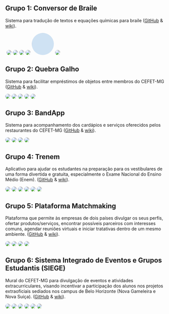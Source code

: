 
## Grupo 1: Conversor de Braile

<p style="">
Sistema para tradução de textos e equações químicas para braile (<a href="https://github.com/cefetmg-2022-psi-g1">GitHub</a> & <a href="https://github.com/cefetmg-2022-psi-g1/wiki/wiki">wiki</a>).
</p> 

[<img src="" width="70" style="border-radius: 50%" style="border-radius: 50%">]()
[<img src="https://avatars.githubusercontent.com/u/52456827?v=4" width="70" style="border-radius: 50%">](https://github.com/ArthurG12)
[<img src="https://avatars.githubusercontent.com/u/63165906?v=4" width="70" style="border-radius: 50%">](https://github.com/AlvarengaGustavo)
[<img src="https://avatars.githubusercontent.com/u/72227382?v=4" width="70" style="border-radius: 50%">](https://github.com/Quaquaresma)
[<img src="https://avatars.githubusercontent.com/u/63885146?v=4" width="70" style="border-radius: 50%">](https://github.com/StaryLu)
[<img src="img_pendente.jpg" width="70" style="border-radius: 50%">](https://github.com/pedroalves-pendente-psi2022)
[<img src="https://avatars.githubusercontent.com/u/70491757?v=4" width="70" style="border-radius: 50%">](https://github.com/tainaqd)

## Grupo 2: Quebra Galho

<p style="">
Sistema para facilitar empréstimos de objetos entre membros do CEFET-MG (<a href="https://github.com/cefetmg-2022-psi-g2">GitHub</a> & <a href="https://github.com/cefetmg-2022-psi-g2/wiki/wiki">wiki</a>).
</p> 

[<img src="https://avatars.githubusercontent.com/u/65327304?v=4" width="70" style="border-radius: 50%">](https://github.com/lebraga1)
[<img src="https://avatars.githubusercontent.com/u/70580788?v=4" width="70" style="border-radius: 50%">](https://github.com/LuisBrescia)
[<img src="https://avatars.githubusercontent.com/u/79534453?v=4" width="70" style="border-radius: 50%">](https://github.com/luizfernando103)
[<img src="https://avatars.githubusercontent.com/u/47260061?v=4" width="70" style="border-radius: 50%">](https://github.com/marcosazevedo2112)
[<img src="https://avatars.githubusercontent.com/u/63727320?v=4" width="70" style="border-radius: 50%">](https://github.com/VitorExl)

## Grupo 3: BandApp

<p style="">
Sistema para acompanhamento dos cardápios e serviços oferecidos pelos restaurantes do CEFET-MG (<a href="https://github.com/cefetmg-2022-psi-g3">GitHub</a> & <a href="https://github.com/cefetmg-2022-psi-g3/wiki/wiki">wiki</a>).
</p> 

[<img src="https://avatars.githubusercontent.com/u/51381335?v=4" width="70" style="border-radius: 50%">](https://github.com/GChavesR )
[<img src="https://avatars.githubusercontent.com/u/57259356?v=4" width="70" style="border-radius: 50%">](https://github.com/lucasgpm)
[<img src="https://avatars.githubusercontent.com/u/49000417?v=4" width="70" style="border-radius: 50%">](https://github.com/PedroYagi)
[<img src="https://avatars.githubusercontent.com/u/38667471?v=4" width="70" style="border-radius: 50%">](https://github.com/YuriEstevaoSales)

## Grupo 4: Trenem

<p style="">
Aplicativo para ajudar os estudantes na preparação para os vestibulares de uma forma divertida e gratuita, especialmente o Exame Nacional do Ensino Médio (Enem).  (<a href="https://github.com/cefetmg-2022-psi-g4">GitHub</a> & <a href="https://github.com/cefetmg-2022-psi-g4/trenem-wiki/wiki">wiki</a>).
</p> 

[<img src="https://avatars.githubusercontent.com/u/69865140?v=4" width="70" style="border-radius: 50%">](https://github.com/EnzoBraz)
[<img src="https://avatars.githubusercontent.com/u/67638212?v=4" width="70" style="border-radius: 50%">](https://github.com/guimaguima)
[<img src="https://avatars.githubusercontent.com/u/63599233?v=4" width="70" style="border-radius: 50%">](https://github.com/perchuts)
[<img src="https://avatars.githubusercontent.com/u/70550310?v=4" width="70" style="border-radius: 50%">](https://github.com/helioantunes)
[<img src="https://avatars.githubusercontent.com/u/70524677?v=4" width="70" style="border-radius: 50%">](https://github.com/joaovitorfod4)
[<img src="https://avatars.githubusercontent.com/u/69908477?v=4" width="70" style="border-radius: 50%">](https://github.com/GastonZinhow)

## Grupo 5: Plataforma Matchmaking

<p style="">
Plataforma que permite às empresas de dois países divulgar os seus perfis, ofertar produtos/serviços, encontrar possíveis parceiros com interesses comuns, agendar reuniões virtuais e iniciar tratativas dentro de um mesmo ambiente.  (<a href="https://github.com/cefetmg-2022-psi-g005">GitHub</a> & <a href="https://github.com/cefetmg-2022-psi-g005/wiki/wiki">wiki</a>).
</p> 

[<img src="https://avatars.githubusercontent.com/u/69595422?v=4" width="70" style="border-radius: 50%">](https://github.com/Agatha-Thalita)
[<img src="https://avatars.githubusercontent.com/u/69879660?v=4" width="70" style="border-radius: 50%">](https://github.com/Baianinho)
[<img src="https://avatars.githubusercontent.com/u/70493951?v=4" width="70" style="border-radius: 50%">](https://github.com/evelynlaura)
[<img src="https://avatars.githubusercontent.com/u/61943216?v=4" width="70" style="border-radius: 50%">](https://github.com/layla-dferreira)

## Grupo 6: Sistema Integrado de Eventos e Grupos Estudantis (SIEGE)

<p style="">
Mural do CEFET-MG para divulgação de eventos e atividades extracurriculares, visando incentivar a participação dos alunos nos projetos extraoficiais sediados nos campus de Belo Horizonte (Nova Gameleira e Nova Suíça).  (<a href="https://github.com/cefetmg-2022-psi-g6">GitHub</a> & <a href="https://github.com/cefetmg-2022-psi-g6/wiki/wiki">wiki</a>).
</p> 

[<img src="https://avatars.githubusercontent.com/u/50997100?v=4" width="70" style="border-radius: 50%">](https://github.com/srcgab)
[<img src="https://avatars.githubusercontent.com/u/72109696?v=4" width="70" style="border-radius: 50%">](https://github.com/Baumora)
[<img src="https://avatars.githubusercontent.com/u/69938310?v=4" width="70" style="border-radius: 50%">](https://github.com/malicearia)
[<img src="https://avatars.githubusercontent.com/u/69879585?v=4" width="70" style="border-radius: 50%">](https://github.com/augusto-rich)
[<img src="https://avatars.githubusercontent.com/u/69982391?v=4" width="70" style="border-radius: 50%">](https://github.com/thiagoiulli)
[<img src="https://avatars.githubusercontent.com/u/70334871?v=4" width="70" style="border-radius: 50%">](https://github.com/victorschneider)




